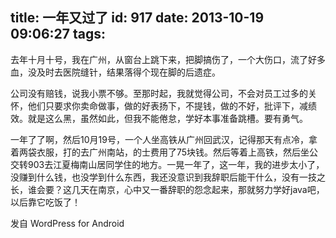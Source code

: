 title: 一年又过了
id: 917
date: 2013-10-19 09:06:27
tags:
---

去年十月十号，我在广州，从窗台上跳下来，把脚搞伤了，一个大伤口，流了好多血，没及时去医院缝针，结果落得个现在脚的后遗症。

公司没有赔钱，说我小票不够。至那时起，我就觉得公司，不会对员工过多的关怀，他们只要求你卖命做事，做的好表扬下，不提钱，做的不好，批评下，减绩效。就是这么黑，虽然如此，但我不能倦怠，学好本事准备跳槽。要有勇气。

一年了了啊，然后10月19号，一个人坐高铁从广州回武汉，记得那天有点冷，拿着两袋衣服，打的去广州南站，的士费用了75块钱。然后等着上高铁，然后坐公交转903去江夏梅南山居同学住的地方。一晃一年了，这一年，我的进步太小了，没赚到什么钱，也没学到什么东西，我还没意识到我辞职后能干什么，没有一技之长，谁会要？这几天在南京，心中又一番辞职的怨念起来，那就努力学好java吧，以后靠它吃饭了！

<span class="post_sig">发自 WordPress for Android</span>